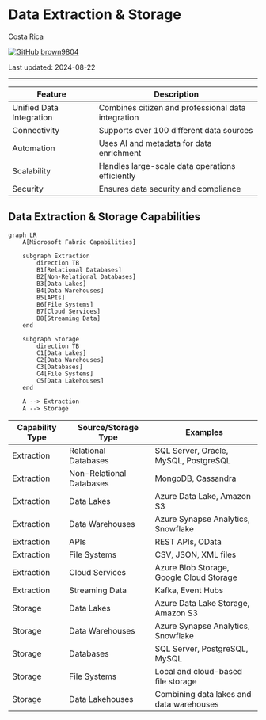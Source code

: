 # Data Extraction & Storage

Costa Rica

[![GitHub](https://img.shields.io/badge/--181717?logo=github&logoColor=ffffff)](https://github.com/)
[brown9804](https://github.com/brown9804)

Last updated: 2024-08-22

----------

| Feature                | Description                                    |
|------------------------|------------------------------------------------|
| Unified Data Integration | Combines citizen and professional data integration |
| Connectivity           | Supports over 100 different data sources       |
| Automation             | Uses AI and metadata for data enrichment       |
| Scalability            | Handles large-scale data operations efficiently|
| Security               | Ensures data security and compliance           |

## Data Extraction & Storage Capabilities

```mermaid
graph LR
    A[Microsoft Fabric Capabilities]
    
    subgraph Extraction
        direction TB
        B1[Relational Databases]
        B2[Non-Relational Databases]
        B3[Data Lakes]
        B4[Data Warehouses]
        B5[APIs]
        B6[File Systems]
        B7[Cloud Services]
        B8[Streaming Data]
    end
    
    subgraph Storage
        direction TB
        C1[Data Lakes]
        C2[Data Warehouses]
        C3[Databases]
        C4[File Systems]
        C5[Data Lakehouses]
    end
    
    A --> Extraction
    A --> Storage
```

| Capability Type        | Source/Storage Type       | Examples                                      |
|------------------------|---------------------------|-----------------------------------------------|
| Extraction        | Relational Databases      | SQL Server, Oracle, MySQL, PostgreSQL         |
| Extraction        | Non-Relational Databases  | MongoDB, Cassandra                            |
| Extraction        | Data Lakes                | Azure Data Lake, Amazon S3                    |
| Extraction        | Data Warehouses           | Azure Synapse Analytics, Snowflake            |
| Extraction        | APIs                      | REST APIs, OData                              |
| Extraction        | File Systems              | CSV, JSON, XML files                          |
| Extraction        | Cloud Services            | Azure Blob Storage, Google Cloud Storage      |
| Extraction        | Streaming Data            | Kafka, Event Hubs                             |
| Storage           | Data Lakes                | Azure Data Lake Storage, Amazon S3            |
| Storage           | Data Warehouses           | Azure Synapse Analytics, Snowflake            |
| Storage           | Databases                 | SQL Server, PostgreSQL, MySQL                 |
| Storage           | File Systems              | Local and cloud-based file storage            |
| Storage           | Data Lakehouses           | Combining data lakes and data warehouses      |
